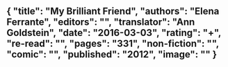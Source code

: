 {
 "title": "My Brilliant Friend",
 "authors": "Elena Ferrante",
 "editors": "",
 "translator": "Ann Goldstein",
 "date": "2016-03-03",
 "rating": "+",
 "re-read": "",
 "pages": "331",
 "non-fiction": "",
 "comic": "",
 "published": "2012",
 "image": ""
}
---

